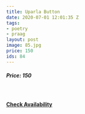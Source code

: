 ```yaml
---
title: Uparla Button 
date: 2020-07-01 12:01:35 Z
tags:
- poetry
- praag
layout: post
image: 85.jpg
price: 150
ids: 84
---
```


<h5>Price: 150</h5><br>

<h4><a class="add-cart cart1" href="{{ site.baseurl }}/books#84"><b>Check Availability</b></a></h4>

<body>
 <script src="{{ site.baseurl }}/js/main.js"></script>
 </body>